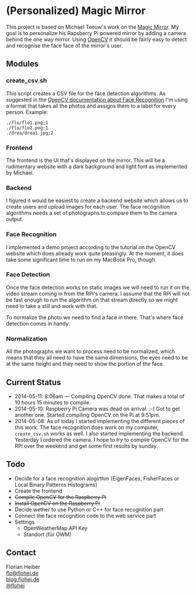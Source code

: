 # (Personalized) Magic Mirror

This project is based on Michael Teeuw's work on the [Magic Mirror][1]. My goal is to personalize his Rapsberry Pi powered mirror by adding a camera behind the one way mirror. Using [OpenCV][2] it should be fairly easy to detect and recognise the face face of the
mirror's user.

## Modules

### create_csv.sh

This script creates a CSV file for the face detection algorithms. As suggested in the [OpenCV documentation about Face Recognition][3] I'm using a format that takes all the photos and assigns them to a label for every person. Example:

	./flo/flo1.png;1
	./flo/flo2.png;1
	./drea/drea1.jpg;2
	
### Frontend

The frontend is the UI that's displayed on the mirror. This will be a rudimentary website with a dark background and light font as implemented by Michael.

### Backend

I figured it would be easiest to create a backend website which allows us to create users and upload images for each user. The face recognition algorithms needs a set of photographs to compare them to the camera output.

### Face Recognition

I implemented a demo project according to the tutorial on the OpenCV website which does already work quite pleasingly. At the moment, it does take some significant time to run on my MacBook Pro, though.

### Face Detection

Once the face detection works on static images we will need to run it on the video stream coming in from the RPi's camera. I assume that the RPi will not be fast enough to run the algorithm on that stream directly so we might need to take a still and work with that.  

To normalize the photo we need to find a face in there. That's where face detection comes in handy.

### Normalization

All the photographs we want to process need to be normalized, which means that they all need to have the same dimensions, the eyes need to be at the same height and they need to show the portion of the face.

## Current Status

* 2014-05-11: 8:06am — Compiling OpenCV done. That makes a total of 10 hours 15 minutes to compile.
* 2014-05-10: Raspberry Pi Camera was dead on arrival. :-( Got to get another one. Started compiling OpenCV on the Pi at 9:51pm.
* 2014-05-08: As of today I started implementing the different pieces of this work. The face recognition does work on my computer, `create_csv.sh` works as well. I also started implementing the backend. Yesterday I ordered the camera. I hope to try to compile OpenCV for the RPi over the weekend and get some first results by sunday.

## Todo

* Decide for a face recognition alogirthm (EigenFaces, FisherFaces or Local Binary Patterns Histograms)
* Create the frontend
* ~~Compile OpenCV for the Raspberry Pi~~
* ~~Install OpenCV on the Raspberry Pi~~
* Decide wether to use Python or C++ for face recognition part
* Connect the face recognition code to the web service part
* Settings
  * OpenWeatherMap API Key
  * Standort (für OWM)

## Contact

Florian Heiber  
<flo@flohei.de>  
[blog.flohei.de](http://blog.flohei.de)  
[@flohei](http://twitter.com/flohei)

[1]: http://s.flohei.de/2B
[2]: http://opencv.org
[3]: http://docs.opencv.org/trunk/modules/contrib/doc/facerec/facerec_tutorial.html#preparing-the-data